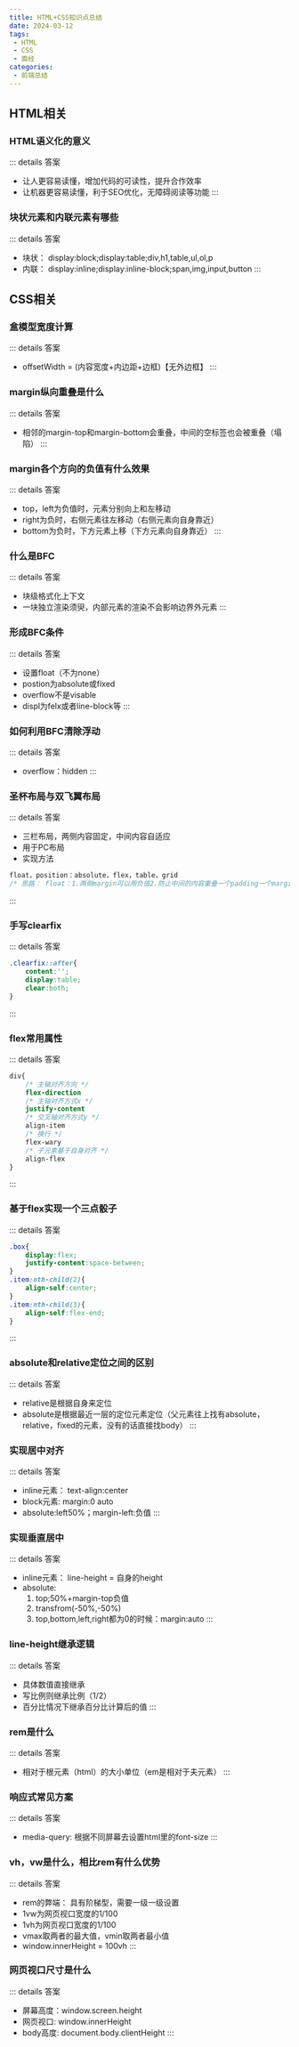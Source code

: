 ```yaml
---
title: HTML+CSS知识点总结
date: 2024-03-12
tags:
 - HTML
 - CSS
 - 面经
categories:
 - 前端总结 
---
```


## HTML相关

### HTML语义化的意义
::: details 答案
- 让人更容易读懂，增加代码的可读性，提升合作效率
- 让机器更容易读懂，利于SEO优化，无障碍阅读等功能
:::

### 块状元素和内联元素有哪些
::: details 答案
- 块状： display:block;display:table;div,h1,table,ul,ol,p
- 内联： display:inline;display:inline-block;span,img,input,button
:::



## CSS相关
### 盒模型宽度计算
::: details 答案
- offsetWidth = (内容宽度+内边距+边框)【无外边框】
:::

### margin纵向重叠是什么
::: details 答案
- 相邻的margin-top和margin-bottom会重叠，中间的空标签也会被重叠（塌陷）
:::

### margin各个方向的负值有什么效果
::: details 答案
- top，left为负值时，元素分别向上和左移动
- right为负时，右侧元素往左移动（右侧元素向自身靠近）
- bottom为负时，下方元素上移（下方元素向自身靠近）
:::

### 什么是BFC
::: details 答案
- 块级格式化上下文
- 一块独立渲染须臾，内部元素的渲染不会影响边界外元素
:::

### 形成BFC条件
::: details 答案
- 设置float（不为none）
- postion为absolute或fixed
- overflow不是visable
- displ为felx或者line-block等
:::

### 如何利用BFC清除浮动
::: details 答案
- overflow：hidden
:::

### 圣杯布局与双飞翼布局
::: details 答案
- 三栏布局，两侧内容固定，中间内容自适应
- 用于PC布局
- 实现方法
```css
float，position：absolute，flex，table，grid
/* 思路： float：1.两侧margin可以用负值2.防止中间的内容重叠一个padding一个margin */
```
:::

### 手写clearfix
::: details 答案
```css
.clearfix::after{
    content:'';
    display:table;
    clear:both;
}
```
:::

### flex常用属性
::: details 答案
```css
div{ 
    /* 主轴对齐方向 */
    flex-direction 
    /* 主轴对齐方式x */
    justify-content
    /* 交叉轴对齐方式y */
    align-item
    /* 换行 */
    flex-wary
    /* 子元素基于自身对齐 */
    align-flex
}
```
:::

### 基于flex实现一个三点骰子
::: details 答案
```css
.box{
    display:flex;
    justify-content:space-between;
}
.item:nth-child(2){
    align-self:center;
}
.item:nth-child(3){
    align-self:flex-end;
}
```
:::

### absolute和relative定位之间的区别
::: details 答案
- relative是根据自身来定位
- absolute是根据最近一层的定位元素定位（父元素往上找有absolute，relative，fixed的元素，没有的话直接找body）
:::

### 实现居中对齐
::: details 答案
- inline元素： text-align:center
- block元素: margin:0 auto
- absolute:left50%；margin-left:负值
:::

### 实现垂直居中
::: details 答案
- inline元素： line-height = 自身的height
- absolute:
    1. top;50%+margin-top负值
    2. transfrom(-50%,-50%)
    3. top,bottom,left,right都为0的时候：margin:auto
:::

### line-height继承逻辑
::: details 答案
- 具体数值直接继承
- 写比例则继承比例（1/2）
- 百分比情况下继承百分比计算后的值
:::

### rem是什么
::: details 答案
- 相对于根元素（html）的大小单位（em是相对于夫元素）
:::

### 响应式常见方案
::: details 答案
- media-query: 根据不同屏幕去设置html里的font-size
:::

### vh，vw是什么，相比rem有什么优势
::: details 答案
- rem的弊端： 具有阶梯型，需要一级一级设置
- 1vw为网页视口宽度的1/100
- 1vh为网页视口宽度的1/100
- vmax取两者的最大值，vmin取两者最小值
- window.innerHeight = 100vh
:::

### 网页视口尺寸是什么
::: details 答案
- 屏幕高度：window.screen.height
- 网页视口: window.innerHeight
- body高度: document.body.clientHeight
:::

